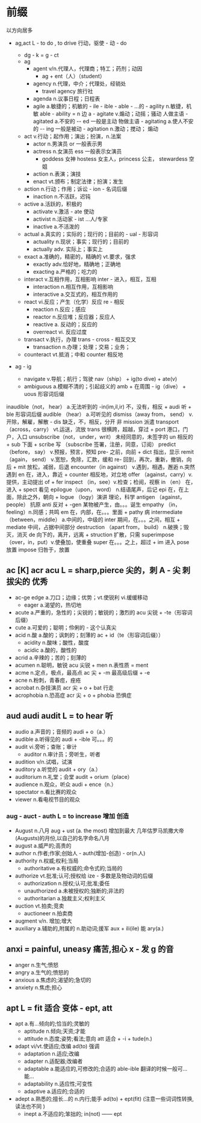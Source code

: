 # 前缀

以方向居多

- ag,act L - to do , to drive 行动，驱使 - 动 - do

  - dg - k = g - ct
  - ag
    - agent v/n.代理人，代理商；特工；药剂；动因
      - ag + ent（人）（student）
    - agency n.代理，中介；代理处，经销处
      - travel agency 旅行社
    - agenda n.议事日程；日程表
    - agile a.敏捷的；机敏的 - ile - ible - able - ...的 - agility n.敏捷，机敏 able - ability = n 边 a - agitate v.煽动；动摇；骚动 人做主语 - agitated a.不安的 -- ed 一般是主动 物做主语 - agitating a.使人不安的 -- ing 一般是被动 - agitation n.激动；搅动； 煽动
  - act v.行动；起作用；演出；扮演，n.法案
    - actor n.男演员 or 一般表示男
    - actress n.女演员 ess 一般表示女演员
      - goddess 女神 hostess 女主人，princess 公主， stewardess 空姐
    - action n.表演；演技
    - enact vt.颁布；制定法律；扮演；发生
  - action n.行动；作用；诉讼 - ion - 名词后缀
    - inaction n.不活跃，迟钝
  - active a.活跃的，积极的
    - activate v.激活 - ate 使动
    - activist n.活动家 - ist ...人/专家
    - inactive a.不活泼的
  - actual a.真实的；实际的；现行的；目前的 - ual - 形容词
    - actuality n.现状；事实；现行的；目前的
    - actually adv. 实际上；事实上
  - exact a.准确的，精密的，精确的 vt.要求，强求
    - exactly adv.恰好地，精确地；正确地
    - exacting a.严格的；吃力的
  - interact v.互相作用，互相影响 inter - 进入，相互，互相
    - interaction n.相互作用，互相影响
    - interactive a.交互式的，相互作用的
  - react vi.反应；产生（化学）反应 re - 相反
    - reaction n.反应；感应
    - reactor n.反应堆；反应器；反应人
    - reactive a. 反动的；反应的
    - overreact vi. 反应过度
  - transact v.执行，办理 trans - cross - 相互交叉
    - transaction n.办理；处理；交易；业务；
  - counteract vt.抵消；中和 counter 相反地

- ag - ig
  - navigate v.导航；航行；驾驶 nav（ship） + ig(to dive) + ate(v)
  - ambiguous a.模糊不清的；引起歧义的 amb + 在周围 - ig（dive） + uous 形容词后缀

inaudible（not， hear） a.无法听到的 -in(im,il,ir) 不，没有，相反 + audi 听 + ble 形容词后缀 audible （hear） a.可听见的
dismiss（away from， send） v.开除，解雇，解散 - dis 缺乏，不，相反，分开 非 mission 派遣
transport（across，carry） vt.运送，流放 trans 很横跨，超越，穿过 + port 港口，门户，入口
unsubscribe（not， under，writ） 未经同意的，未签字的 un 相反的 + sub 下面 + scribe 写 （subscribe 签署，注册，同意，订阅）
predict（before， say） v.预报，预言，预知 pre- 之前，向前 + dict 指出，显示
remit （again， send） v.宽恕，免除，汇款，缓和 re- 回到，再次，重新，撤销，向后 + mit 放松，减弱，后退
encounter（in against） v.遇到，相遇，邂逅 n.突然遇到 en 在，进入，靠近 + counter 相反地，对立地
offer （against，carry）v.提供，主动提出 of + fer
inspect （in，see）v.检查；检阅，视察 in （en） 在，进入 + spect 看见
epilogue（upon， word） n.结语尾声，后记 epi 在，在上面，除此之外，朝向 + logue （logy）演讲 理论，科学
antigen （against， people） 抗原 anti 反对 + -gen 某物被产生，由。。。诞生
empathy （in， feeling）n.同感；共鸣 em 在，内部，在。。。里面 + pathy 病
intermediate （between，middle） a.中间的，中级的 inter 期间，在。。。之间，相互 + mediate 中间，占据中间部分
destruction （apart from， build） n.破换；毁灭，消灭 de 向下的，离开，远离 + struction 扩散，只需
superimpose （over，in，put）v.使叠加，使重叠 super 在。。。之上，超过 + im 进入 pose 放置 impose 归咎于，放置

## ac [K] acr acu L = sharp,pierce 尖的，刺 A - 尖 刺 拔尖的 优秀

- ac-ge edge a.刀口；边缘；优势；vt.使锐利 vi.缓缓移动
  - eager a.渴望的，热切地
- acute a.严重的，急性的；尖锐的；敏锐的；激烈的 acu 尖锐 + -te（形容词后缀）
- cute a.可爱的；聪明；伶俐的 - 这个认真尖
- acid n.酸 a.酸的；讽刺的；刻薄的 ac + id（te（形容词后缀））
  - acidity n.酸味；酸性，酸度
  - acidic a.酸的，酸性的
- acrid a.辛辣的；苦的；刻薄的
- acumen n.聪明，敏锐 acu 尖锐 + men n.表性质 = ment
- acme n.定点，极点，最高点 ac 尖 + -m 最高级后缀 + -e
- acne n.粉刺，青春痘，痤疮
- acrobat n.杂技演员 acr 尖 + o + bat 行走
- acrophobia n.恐高症 acr 尖 + o + phobia 恐惧症

## aud audi audit L = to hear 听

- audio a.声音的；音频的 audi + o（a.）
- audible a.听得见的 audi + -ible 可。。。的
- audit vi.旁听；查账；审计
  - auditor n.审计员；旁听生，听者
- audition v/n.试唱，试演
- auditory a.听觉的 audit + ory（a.）
- auditorium n.礼堂；会堂 audit + orium（place）
- audience n.观众，听众 audi + ence（n.）
- spectator n.看比赛的观众
- viewer n.看电视节目的观众

### aug - auct - auth L = to increase 增加 创造

- August n.八月 aug + ust (a. the most) 增加到最大 几年估罗马凯撒大帝(Augusts)的月份,以自己的名字命名八月
- august a.威严的;高贵的
- author n.作者;作家;创始人 - auth(增加-创造) - or(n.人)
- authority n.权威;权利;当局
  - authoritative a.有权威的;命令式的;当局的
- authorize vt.批准;认可;授权给 ize - 多数是及物动词的后缀
  - authorization n.授权;认可;批准;委任
  - unauthorized a.未被授权的;独断的;非法的
  - authoritarian a.独裁主义;权利主义
- auction vt.拍卖;竞卖
  - auctioneer n.拍卖商
- augment v/n. 增加;增大
- auxiliary a.辅助的,附属的 n.助动词;援军 aux + ili(ile) 能 ary(a.)

## anxi = painful, uneasy 痛苦,担心 x - 发 g 的音

- anger n.生气;愤怒
- angry a.生气的;愤怒的
- anxious a.焦虑的;渴望的;急切的
- anxiety n.焦虑;担心

## apt L = fit 适合 变体 - ept, att

- apt a.有...倾向的;恰当的;灵敏的
  - aptitude n.倾向;天资;才能
  - attitude n.态度;姿势;看法;意向 att 适合 + -i + tude(n.)
- adapt vi/vt.使适应;改编 ad(to) 强调
  - adaptation n.适应;改编
  - adapter n.适配器;改编者
  - adaptable a.能适应的,可修改的;合适的 able-ible 翻译的时候一般可... 能...
  - adaptability n.适应性;可变性
  - adaptive a.适应的;合适的
- adept a.熟悉的;擅长...的 n.内行;能手 ad(to) + ept(fit) (注意一些词词性转换,读法也不同 )
  - inept a.不适应的;笨拙的; in(not) —— ept
